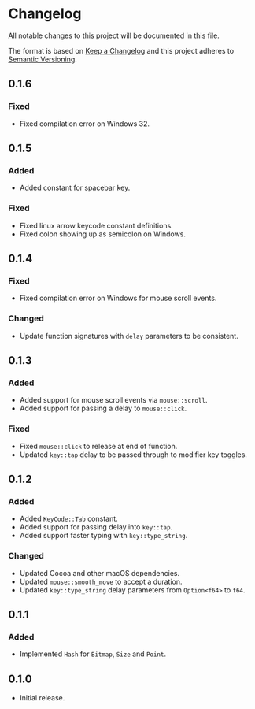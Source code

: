 # Changelog

All notable changes to this project will be documented in this file.

The format is based on [Keep a Changelog](http://keepachangelog.com/en/1.0.0/)
and this project adheres to [Semantic Versioning](https://semver.org/spec/v2.0.0.html).

## 0.1.6

### Fixed
- Fixed compilation error on Windows 32.

## 0.1.5

### Added
- Added constant for spacebar key.

### Fixed
- Fixed linux arrow keycode constant definitions.
- Fixed colon showing up as semicolon on Windows.

## 0.1.4

### Fixed
- Fixed compilation error on Windows for mouse scroll events.

### Changed
- Update function signatures with `delay` parameters to be consistent.

## 0.1.3

### Added
- Added support for mouse scroll events via `mouse::scroll`.
- Added support for passing a delay to `mouse::click`.

### Fixed
- Fixed `mouse::click` to release at end of function.
- Updated `key::tap` delay to be passed through to modifier key toggles.

## 0.1.2

### Added
- Added `KeyCode::Tab` constant.
- Added support for passing delay into `key::tap`.
- Added support faster typing with `key::type_string`.

### Changed
- Updated Cocoa and other macOS dependencies.
- Updated `mouse::smooth_move` to accept a duration.
- Updated `key::type_string` delay parameters from `Option<f64>` to `f64`.

## 0.1.1

### Added
- Implemented `Hash` for `Bitmap`, `Size` and `Point`.

## 0.1.0
- Initial release.
